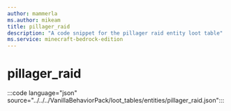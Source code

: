 ```yaml
---
author: mammerla
ms.author: mikeam
title: pillager_raid
description: "A code snippet for the pillager raid entity loot table"
ms.service: minecraft-bedrock-edition
---
```


# pillager_raid

:::code language="json" source="../../../VanillaBehaviorPack/loot_tables/entities/pillager_raid.json":::
